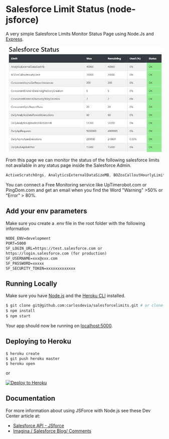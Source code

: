 # Salesforce Limit Status (node-jsforce)

A very simple Salesforce Limits Monitor Status Page using Node.Js and [Express](http://expressjs.com/).

![A test image](public/docs/screen1.jpg)

From this page we can monitor the status of the following salesforce limits not available in any status page inside the Salesforce Admin.

```javascript
ActiveScratchOrgs, AnalyticsExternalDataSizeMB, BOZosCalloutHourlyLimit, ConcurrentAsyncGetReportInstances, ConcurrentEinsteinDataInsightsStoryCreation, ConcurrentEinsteinDiscoveryStoryCreation, ConcurrentSyncReportRuns, DailyAnalyticsDataflowJobExecutions, DailyAnalyticsUploadedFilesSizeMB, DailyApiRequests, DailyAsyncApexExecutions, DailyBulkApiBatches, DailyBulkV2QueryFileStorageMB, DailyBulkV2QueryJobs, DailyDurableGenericStreamingApiEvents, DailyDurableStreamingApiEvents, DailyEinsteinDataInsightsStoryCreation, DailyEinsteinDiscoveryPredictAPICalls, DailyEinsteinDiscoveryPredictionsByCDC, DailyEinsteinDiscoveryStoryCreation, DailyFieldServiceAppointmentOptimization, DailyGenericStreamingApiEvents, DailyScratchOrgs, DailyStandardVolumePlatformEvents, DailyStreamingApiEvents, DailyWorkflowEmails, DataStorageMB, DurableStreamingApiConcurrentClients, FileStorageMB, HourlyAsyncReportRuns, HourlyDashboardRefreshes, HourlyDashboardResults, HourlyDashboardStatuses, HourlyLongTermIdMapping, HourlyManagedContentPublicRequests, HourlyODataCallout, HourlyPublishedPlatformEvents, HourlyPublishedStandardVolumePlatformEvents, HourlyShortTermIdMapping, HourlySyncReportRuns, HourlyTimeBasedWorkflow, MassEmail, MonthlyEinsteinDiscoveryStoryCreation, MonthlyPlatformEventsUsageEntitlement, Package2VersionCreates, Package2VersionCreatesWithoutValidation, PermissionSets, PrivateConnectOutboundCalloutHourlyLimitMB, SingleEmail, StreamingApiConcurrentClients
```

You can connect a Free Monitoring service like UpTimerobot.com or PingDom.com and get an email when you find the Word "Warning" >50% or "Error" > 80%.

## Add your env parameters
Make sure you create a .env file in the root folder with the following information

```env
NODE_ENV=development
PORT=5000
SF_LOGIN_URL=https://test.salesforce.com or https://login.salesforce.com (for production) 
SF_USERNAME=xxx@xxx.com
SF_PASSWORD=xxxxx
SF_SECURITY_TOKEN=xxxxxxxxxxxxx
```

## Running Locally

Make sure you have [Node.js](http://nodejs.org/) and the [Heroku CLI](https://cli.heroku.com/) installed.

```sh
$ git clone git@github.com:carlosdevia/salesforcelimits.git # or clone your own fork
$ npm install
$ npm start
```

Your app should now be running on [localhost:5000](http://localhost:5000/).

## Deploying to Heroku

```
$ heroku create
$ git push heroku master
$ heroku open
```
or

[![Deploy to Heroku](https://www.herokucdn.com/deploy/button.png)](https://heroku.com/deploy)

## Documentation

For more information about using JSForce with Node.js see these Dev Center article at:

- [Salesforce API - JSforce](https://jsforce.github.io/)
- [Imagina / Salesforce Blog/ Comments](https://imaginadw.com/)